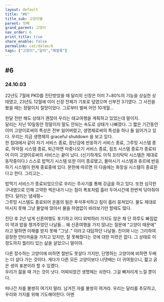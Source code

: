 ```yaml
---
layout: default
title: "#6"
title_sub: 고양이별
parent: 첫째
grand_parent: 고양이
nav_order: 6
print_title: true
share_enable: false
permalink: cat/dalee/6
tags: ["고양이","달리","떼껄룩"]
---
```


## #6

### 24.10.03  
  
22년도 7월에 PKD를 진단받았을 때 달리의 신장은 이미 7~80%의 기능을 상실한 상태였고, 23년도 12월에 이미 신장 전체가 기포로 덮였으며 신부전 3기였다. 그 사진을 봤을 때는 정말이지 절망이었다. 그로부터 벌써 어언 10개월...
  
한달 전만 해도 상태가 괜찮아 우리는 태교여행을 계획하고 있었는데 말이지.  
달리는 지난 10일동안 정말이지 말도 안되는 속도로 상태가 나빠졌다. 그 짧은 기간동안 이미 고양이로써의 특성은 전부 잃어버렸고, 생명체로써의 특성을 하나 둘 잃어가고 있다. 우리는 지금 생명체의 graceful shutdown 을 보고 있다.  
한 침대에서 같이 자기 서비스 종료, 장난감에 반응하기 서비스 종료, 그루밍 시스템 종료, 하악질 시스템 종료, 퇴근하면 마중나오기 서비스 종료, 점프 시스템 종료가 종료되어 이미 고양이로써의 서비스는 끝이 났다. (신기하게도 아직 꼬리탁탁 시스템은 제대로 동작중이다.) 스스로 밥먹기 시스템 또한 이미 종료됐고, 물마시기 시스템과 츄르에 반응하기 시스템이 현재 종료중에 있다. 문헌에 따르면 이 다음에는 화장실 시스템이 종료된다고 한다. 그리고는..  
  
밥먹기 서비스가 종료되었으므로 우리는 주사기를 통해 강급을 하고 있다. 또한 심각한 구내염으로 인해 고약한 썩은내가 나는 침이 폭포처럼 흘러 두어시간에 한번씩 닦아줘야 한다. 달리는 냄새핑~  
그루밍 시스템도 종료되어 온몸의 털은 푸석푸석하고 침이 흘러 뭉쳐있다. 물도 제대로 마시지 못해 그냥 물앞에 앉아서 물을 하염없이 바라보기만 할때도 많다.  

진단 후 2년 넘게 신혼여행도 포기하고 어디 외박하러 가지도 않은 채 단 하루도 빠짐없이 약과 밥을 챙겨주었던 나날들... 왜 신혼여행을 가지 않냐는 질문에 "고양이 때문에" 라고 말하면 이해를 받지 못해 "그냥.." 이라고 대답하던 나날들. 진이와 나는 그리하여 굉장한 안타까움을 가지고 있지만, 잘 못해줬다는 것에 대한 미련은 없다. 그 상태로 이정도까지 퀄리티 있는 삶을 살았으니 말이야.  
  
다른 장수하는 고양이에 비하면 절반도 못살다 가지만, 단명하는 고양이에 비하면 두배는 더 살다 가는 것이다. 게다가 다른 모든 고양이보다 너댓배는 더 귀여웠으니, 짧고 굵은 생의 표본이라 할 수 있곘다.  
우리가 젊을 때 가는 것이 낫다. 어찌되었건 생명체는 쇠한다. 그걸 뼈저리게 느낄 뿐이다.  
  
떠나간 자를 불쌍히 여기지 말라. 남겨진 자를 불쌍히 여겨라. 우리는 달리를 추모하고, 우리와 가지를 위해 기도해야한다. 아멘  